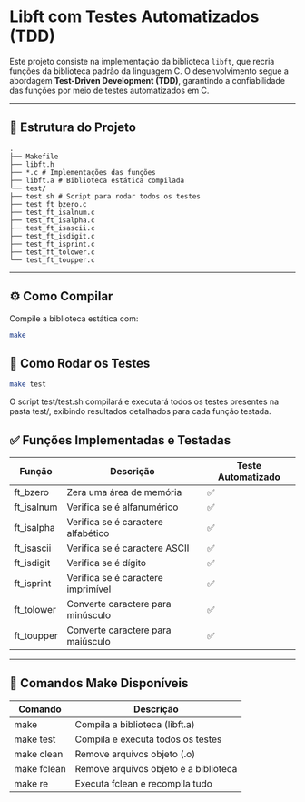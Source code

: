 # Libft com Testes Automatizados (TDD)

Este projeto consiste na implementação da biblioteca `libft`, que recria funções da biblioteca padrão da linguagem C. O desenvolvimento segue a abordagem **Test-Driven Development (TDD)**, garantindo a confiabilidade das funções por meio de testes automatizados em C.

---
## 📁 Estrutura do Projeto

```
.
├── Makefile
├── libft.h
├── *.c # Implementações das funções
├── libft.a # Biblioteca estática compilada
└── test/
├── test.sh # Script para rodar todos os testes
├── test_ft_bzero.c
├── test_ft_isalnum.c
├── test_ft_isalpha.c
├── test_ft_isascii.c
├── test_ft_isdigit.c
├── test_ft_isprint.c
├── test_ft_tolower.c
└── test_ft_toupper.c
```

---

## ⚙️ Como Compilar

Compile a biblioteca estática com:

```bash
make
```

## 🧪 Como Rodar os Testes

```bash
make test
```
O script test/test.sh compilará e executará todos os testes presentes na pasta test/, exibindo resultados detalhados para cada função testada.

## ✅ Funções Implementadas e Testadas

| Função      | Descrição                         | Teste Automatizado |
|-------------|----------------------------------|--------------------|
| ft_bzero    | Zera uma área de memória          | ✅                 |
| ft_isalnum  | Verifica se é alfanumérico        | ✅                 |
| ft_isalpha  | Verifica se é caractere alfabético| ✅                 |
| ft_isascii  | Verifica se é caractere ASCII     | ✅                 |
| ft_isdigit  | Verifica se é dígito              | ✅                 |
| ft_isprint  | Verifica se é caractere imprimível| ✅                 |
| ft_tolower  | Converte caractere para minúsculo | ✅                 |
| ft_toupper  | Converte caractere para maiúsculo | ✅                 |

---

## 🧰 Comandos Make Disponíveis

| Comando    | Descrição                            |
|------------|------------------------------------|
| make       | Compila a biblioteca (libft.a)     |
| make test  | Compila e executa todos os testes   |
| make clean | Remove arquivos objeto (.o)         |
| make fclean| Remove arquivos objeto e a biblioteca|
| make re    | Executa fclean e recompila tudo     |







